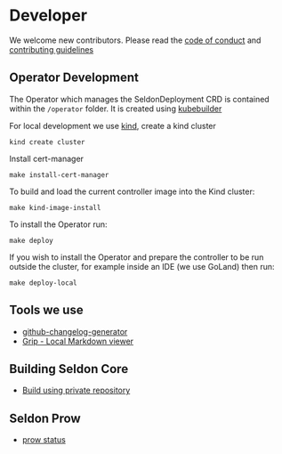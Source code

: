 # Developer

We welcome new contributors. Please read the [code of conduct](https://github.com/SeldonIO/seldon-core/blob/master/CODE_OF_CONDUCT.md) and [contributing guidelines](https://github.com/SeldonIO/seldon-core/blob/master/CONTRIBUTING.md)

## Operator Development

The Operator which manages the SeldonDeployment CRD is contained within the `/operator` folder. It is created using [kubebuilder](https://book.kubebuilder.io/)

For local development we use [kind](https://kind.sigs.k8s.io/), create a kind cluster

```
kind create cluster
```

Install cert-manager

```
make install-cert-manager
```

To build and load the current controller image into the Kind cluster:

```
make kind-image-install
```

To install the Operator run:

```
make deploy
```

If you wish to install the Operator and prepare the controller to be run outside the cluster, for example inside an IDE (we use GoLand) then run:

```
make deploy-local
```




## Tools we use

 - [github-changelog-generator](https://github.com/skywinder/github-changelog-generator)
 - [Grip - Local Markdown viewer](https://github.com/joeyespo/grip)

## Building Seldon Core

* [Build using private repository](build-using-private-repo.md)

## Seldon Prow

 - [prow status](https://prow.seldon.io)

